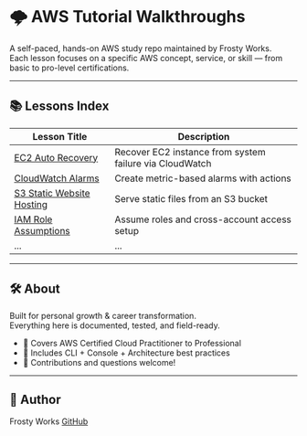 # 🌩️ AWS Tutorial Walkthroughs

A self-paced, hands-on AWS study repo maintained by Frosty Works.  
Each lesson focuses on a specific AWS concept, service, or skill — from basic to pro-level certifications.

---

## 📚 Lessons Index

| Lesson Title                        | Description                                   |
|------------------------------------|-----------------------------------------------|
| [EC2 Auto Recovery](ec2-auto-recovery/README.md) | Recover EC2 instance from system failure via CloudWatch |
| [CloudWatch Alarms](cloudwatch-alarms/README.md) | Create metric-based alarms with actions       |
| [S3 Static Website Hosting](s3-static-hosting/README.md) | Serve static files from an S3 bucket          |
| [IAM Role Assumptions](iam-role-assumptions/README.md) | Assume roles and cross-account access setup   |
| ...                                | ...                                           |

---

## 🛠️ About

Built for personal growth & career transformation.  
Everything here is documented, tested, and field-ready.

- 🔰 Covers AWS Certified Cloud Practitioner to Professional
- 🧪 Includes CLI + Console + Architecture best practices
- 💬 Contributions and questions welcome!

---

## 🧊 Author

Frosty Works 
[GitHub](https://github.com/frostyworks)
